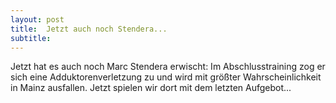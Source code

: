 ```yaml
---
layout: post
title:  Jetzt auch noch Stendera...
subtitle:  
---
```


Jetzt hat es auch noch Marc Stendera erwischt: Im Abschlusstraining zog er sich eine Adduktorenverletzung zu und wird mit größter Wahrscheinlichkeit in Mainz ausfallen. Jetzt spielen wir dort mit dem letzten Aufgebot...


